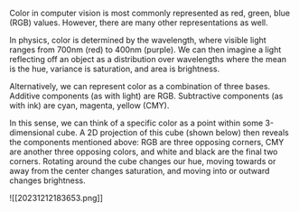 Color in computer vision is most commonly represented as red, green, blue (RGB) values. However, there are many other representations as well.

In physics, color is determined by the wavelength, where visible light ranges from 700nm (red) to 400nm (purple). We can then imagine a light reflecting off an object as a distribution over wavelengths where the mean is the hue, variance is saturation, and area is brightness.

Alternatively, we can represent color as a combination of three bases. Additive components (as with light) are RGB. Subtractive components (as with ink) are cyan, magenta, yellow (CMY).

In this sense, we can think of a specific color as a point within some 3-dimensional cube. A 2D projection of this cube (shown below) then reveals the components mentioned above: RGB are three opposing corners, CMY are another three opposing colors, and white and black are the final two corners. Rotating around the cube changes our hue, moving towards or away from the center changes saturation, and moving into or outward changes brightness.

![[20231212183653.png]]